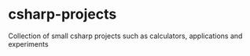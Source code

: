 # csharp-projects
Collection of small csharp projects such as calculators, applications and experiments
